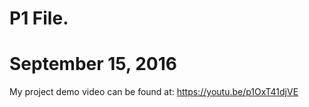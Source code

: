 # P1 File.

# September 15, 2016


My project demo  video can be found at: https://youtu.be/p1OxT41djVE